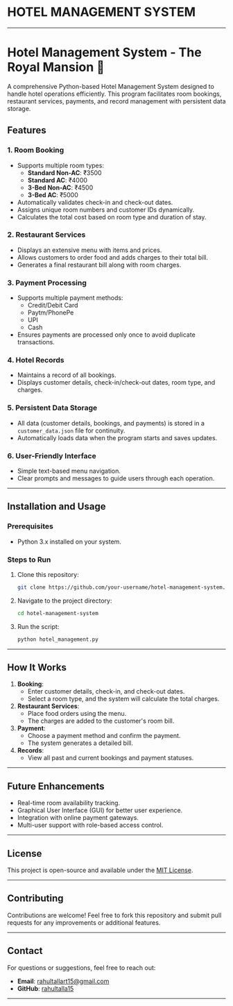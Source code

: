 # HOTEL MANAGEMENT SYSTEM

---

# Hotel Management System - The Royal Mansion 🏨

A comprehensive Python-based Hotel Management System designed to handle hotel operations efficiently. This program facilitates room bookings, restaurant services, payments, and record management with persistent data storage.

## Features

### 1. Room Booking
- Supports multiple room types:
  - **Standard Non-AC**: ₹3500
  - **Standard AC**: ₹4000
  - **3-Bed Non-AC**: ₹4500
  - **3-Bed AC**: ₹5000
- Automatically validates check-in and check-out dates.
- Assigns unique room numbers and customer IDs dynamically.
- Calculates the total cost based on room type and duration of stay.

### 2. Restaurant Services
- Displays an extensive menu with items and prices.
- Allows customers to order food and adds charges to their total bill.
- Generates a final restaurant bill along with room charges.

### 3. Payment Processing
- Supports multiple payment methods:
  - Credit/Debit Card
  - Paytm/PhonePe
  - UPI
  - Cash
- Ensures payments are processed only once to avoid duplicate transactions.

### 4. Hotel Records
- Maintains a record of all bookings.
- Displays customer details, check-in/check-out dates, room type, and charges.

### 5. Persistent Data Storage
- All data (customer details, bookings, and payments) is stored in a `customer_data.json` file for continuity.
- Automatically loads data when the program starts and saves updates.

### 6. User-Friendly Interface
- Simple text-based menu navigation.
- Clear prompts and messages to guide users through each operation.

---

## Installation and Usage

### Prerequisites
- Python 3.x installed on your system.

### Steps to Run
1. Clone this repository:
   ```bash
   git clone https://github.com/your-username/hotel-management-system.git
   ```
2. Navigate to the project directory:
   ```bash
   cd hotel-management-system
   ```
3. Run the script:
   ```bash
   python hotel_management.py
   ```

---

## How It Works
1. **Booking**: 
   - Enter customer details, check-in, and check-out dates.
   - Select a room type, and the system will calculate the total charges.
2. **Restaurant Services**: 
   - Place food orders using the menu.
   - The charges are added to the customer's room bill.
3. **Payment**: 
   - Choose a payment method and confirm the payment.
   - The system generates a detailed bill.
4. **Records**: 
   - View all past and current bookings and payment statuses.

---

## Future Enhancements
- Real-time room availability tracking.
- Graphical User Interface (GUI) for better user experience.
- Integration with online payment gateways.
- Multi-user support with role-based access control.

---

## License
This project is open-source and available under the [MIT License](LICENSE).

---

## Contributing
Contributions are welcome! Feel free to fork this repository and submit pull requests for any improvements or additional features.

---

## Contact
For questions or suggestions, feel free to reach out:
- **Email**: rahultallart15@gmail.com
- **GitHub**: [rahultalla15](https://github.com/rahultalla15)

--- 
